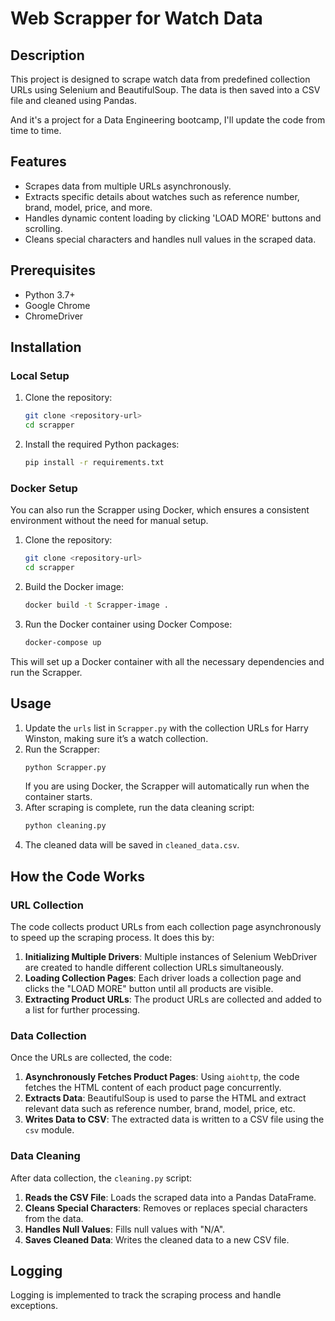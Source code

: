 # Web Scrapper for Watch Data

## Description

This project is designed to scrape watch data from predefined collection URLs using Selenium and BeautifulSoup. The data is then saved into a CSV file and cleaned using Pandas.

And it's a project for a Data Engineering bootcamp, I'll update the code from time to time.

## Features

- Scrapes data from multiple URLs asynchronously.
- Extracts specific details about watches such as reference number, brand, model, price, and more.
- Handles dynamic content loading by clicking 'LOAD MORE' buttons and scrolling.
- Cleans special characters and handles null values in the scraped data.

## Prerequisites

- Python 3.7+
- Google Chrome
- ChromeDriver

## Installation

### Local Setup

1. Clone the repository:
    ```bash
    git clone <repository-url>
    cd scrapper
    ```

2. Install the required Python packages:
    ```bash
    pip install -r requirements.txt
    ```

### Docker Setup

You can also run the Scrapper using Docker, which ensures a consistent environment without the need for manual setup.

1. Clone the repository:
    ```bash
    git clone <repository-url>
    cd scrapper
    ```

2. Build the Docker image:
    ```bash
    docker build -t Scrapper-image .
    ```

3. Run the Docker container using Docker Compose:
    ```bash
    docker-compose up
    ```

This will set up a Docker container with all the necessary dependencies and run the Scrapper.

## Usage

1. Update the `urls` list in `Scrapper.py` with the collection URLs for Harry Winston, making sure it’s a watch collection.
2. Run the Scrapper:
    ```bash
    python Scrapper.py
    ```
   If you are using Docker, the Scrapper will automatically run when the container starts.
3. After scraping is complete, run the data cleaning script:
    ```bash
    python cleaning.py
    ```
4. The cleaned data will be saved in `cleaned_data.csv`.

## How the Code Works

### URL Collection

The code collects product URLs from each collection page asynchronously to speed up the scraping process. It does this by:

1. **Initializing Multiple Drivers**: Multiple instances of Selenium WebDriver are created to handle different collection URLs simultaneously.
2. **Loading Collection Pages**: Each driver loads a collection page and clicks the "LOAD MORE" button until all products are visible.
3. **Extracting Product URLs**: The product URLs are collected and added to a list for further processing.

### Data Collection

Once the URLs are collected, the code:

1. **Asynchronously Fetches Product Pages**: Using `aiohttp`, the code fetches the HTML content of each product page concurrently.
2. **Extracts Data**: BeautifulSoup is used to parse the HTML and extract relevant data such as reference number, brand, model, price, etc.
3. **Writes Data to CSV**: The extracted data is written to a CSV file using the `csv` module.

### Data Cleaning

After data collection, the `cleaning.py` script:

1. **Reads the CSV File**: Loads the scraped data into a Pandas DataFrame.
2. **Cleans Special Characters**: Removes or replaces special characters from the data.
3. **Handles Null Values**: Fills null values with "N/A".
4. **Saves Cleaned Data**: Writes the cleaned data to a new CSV file.

## Logging

Logging is implemented to track the scraping process and handle exceptions.
